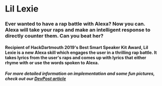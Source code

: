 # Lil Lexie
### Ever wanted to have a rap battle with Alexa? Now you can. Alexa will take your raps and make an intelligent response to directly counter them. Can you beat her?  
#### Recipient of HackDartmouth 2019's Best Smart Speaker Kit Award, Lil Lexie is a new Alexa skill which engages the user in a thrilling rap battle. It takes lyrics from the user's raps and comes up with lyrics that either rhyme with or use the words spoken to Alexa. 
##### For more detailed information on implementation and some fun pictures, check out our [DevPost article](https://devpost.com/software/lil_lexie)
